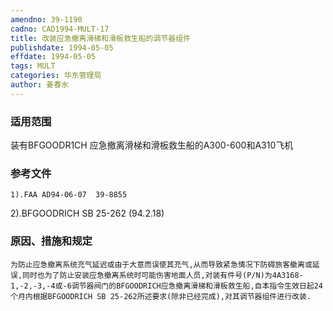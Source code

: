 ```yaml
---
amendno: 39-1190
cadno: CAD1994-MULT-17
title: 改装应急撤离滑梯和滑板救生船的调节器组件
publishdate: 1994-05-05
effdate: 1994-05-05
tags: MULT
categories: 华东管理局
author: 姜春水
---
```


### 适用范围 
装有BFGOODR1CH  应急撤离滑梯和滑板救生船的A300-600和A310飞机

<!--more-->
### 参考文件
    1).FAA AD94-06-07  39-8855 
2).BFGOODRICH SB 25-262 (94.2.18) 

### 原因、措施和规定 
    为防止应急撤离系统充气延迟或由于大意而误使其充气,从而导致紧急情况下防碍旅客撤离或延误,同时也为了防止安装应急撤离系统时可能伤害地面人员,对装有件号(P/N)为4A3168-1,-2,-3,-4或-6调节器阀门的BFGOODRICH应急撤离滑梯和滑板救生船,自本指令生效日起24个月内根据BFGOODRICH SB 25-262所述要求(除非已经完成),对其调节器组件进行改装.
